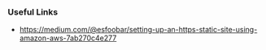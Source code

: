 ### Useful Links

* https://medium.com/@esfoobar/setting-up-an-https-static-site-using-amazon-aws-7ab270c4e277
